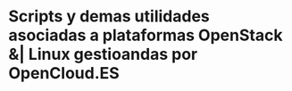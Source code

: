 # Scripts y demas utilidades asociadas a plataformas OpenStack &| Linux gestioandas por OpenCloud.ES
